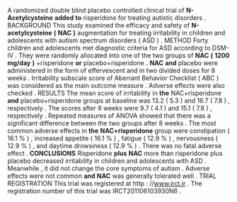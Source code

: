 A randomized double blind placebo controlled clinical trial of **N-Acetylcysteine** **added** **to** risperidone for treating autistic disorders . BACKGROUND This study examined the efficacy and safety of **N-acetylcysteine** **(** **NAC** **)** augmentation for treating irritability in children and adolescents with autism spectrum disorders ( ASD ) . METHOD Forty children and adolescents met diagnostic criteria for ASD according to DSM-IV . They were randomly allocated into one of the two groups of **NAC** **(** **1200** **mg/day** **)** +risperidone **or** placebo+risperidone **.** **NAC** **and** placebo were administered in the form of effervescent and in two divided doses for 8 weeks . Irritability subscale score of Aberrant Behavior Checklist ( ABC ) was considered as the main outcome measure . Adverse effects were also checked . RESULTS The mean score of irritability in **the** NAC+risperidone **and** placebo+risperidone groups at baseline was 13.2 ( 5.3 ) and 16.7 ( 7.8 ) , respectively . The scores after 8 weeks were 9.7 ( 4.1 ) and 15.1 ( 7.8 ) , respectively . Repeated measures of ANOVA showed that there was a significant difference between the two groups after 8 weeks . The most common adverse effects in **the** **NAC+risperidone** group were constipation ( 16.1 % ) , increased appetite ( 16.1 % ) , fatigue ( 12.9 % ) , nervousness ( 12.9 % ) , and daytime drowsiness ( 12.9 % ) . There was no fatal adverse effect . **CONCLUSIONS** Risperidone **plus** **NAC** more than risperidone plus placebo decreased irritability in children and adolescents with ASD . Meanwhile , it did not change the core symptoms of autism . Adverse effects were not common **and** **NAC** was generally tolerated well . TRIAL REGISTRATION This trial was registered at http : //www.irct.ir . The registration number of this trial was IRCT201106103930N6 . 